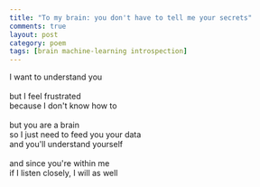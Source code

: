 ```yaml
---
title: "To my brain: you don't have to tell me your secrets"
comments: true
layout: post
category: poem
tags: [brain machine-learning introspection]
---
```


I want to understand you<br>
<br>
but I feel frustrated<br>
because I don't know how to<br>
<br>
but you are a brain<br>
so I just need to feed you your data<br>
and you'll understand yourself<br>
<br>
and since you're within me<br>
if I listen closely, I will as well<br>
